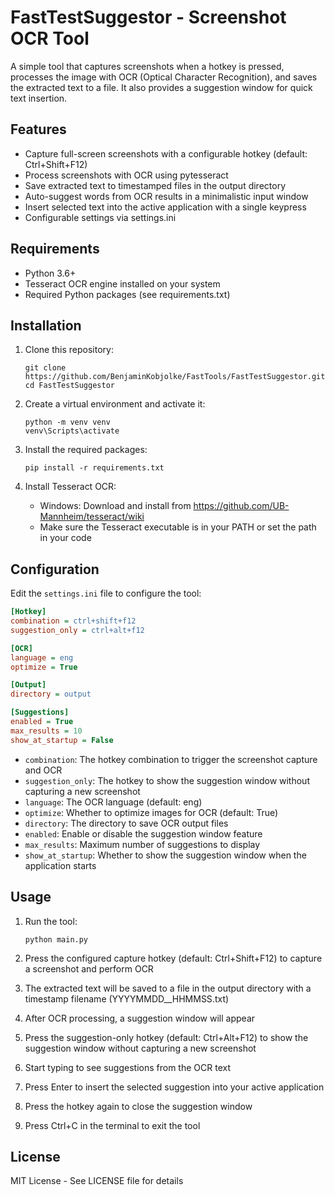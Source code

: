# FastTestSuggestor - Screenshot OCR Tool

A simple tool that captures screenshots when a hotkey is pressed, processes the image with OCR (Optical Character Recognition), and saves the extracted text to a file. It also provides a suggestion window for quick text insertion.

## Features

- Capture full-screen screenshots with a configurable hotkey (default: Ctrl+Shift+F12)
- Process screenshots with OCR using pytesseract
- Save extracted text to timestamped files in the output directory
- Auto-suggest words from OCR results in a minimalistic input window
- Insert selected text into the active application with a single keypress
- Configurable settings via settings.ini

## Requirements

- Python 3.6+
- Tesseract OCR engine installed on your system
- Required Python packages (see requirements.txt)

## Installation

1. Clone this repository:

   ```
   git clone https://github.com/BenjaminKobjolke/FastTools/FastTestSuggestor.git
   cd FastTestSuggestor
   ```

2. Create a virtual environment and activate it:

   ```
   python -m venv venv
   venv\Scripts\activate
   ```

3. Install the required packages:

   ```
   pip install -r requirements.txt
   ```

4. Install Tesseract OCR:
   - Windows: Download and install from https://github.com/UB-Mannheim/tesseract/wiki
   - Make sure the Tesseract executable is in your PATH or set the path in your code

## Configuration

Edit the `settings.ini` file to configure the tool:

```ini
[Hotkey]
combination = ctrl+shift+f12
suggestion_only = ctrl+alt+f12

[OCR]
language = eng
optimize = True

[Output]
directory = output

[Suggestions]
enabled = True
max_results = 10
show_at_startup = False
```

- `combination`: The hotkey combination to trigger the screenshot capture and OCR
- `suggestion_only`: The hotkey to show the suggestion window without capturing a new screenshot
- `language`: The OCR language (default: eng)
- `optimize`: Whether to optimize images for OCR (default: True)
- `directory`: The directory to save OCR output files
- `enabled`: Enable or disable the suggestion window feature
- `max_results`: Maximum number of suggestions to display
- `show_at_startup`: Whether to show the suggestion window when the application starts

## Usage

1. Run the tool:

   ```
   python main.py
   ```

2. Press the configured capture hotkey (default: Ctrl+Shift+F12) to capture a screenshot and perform OCR
3. The extracted text will be saved to a file in the output directory with a timestamp filename (YYYYMMDD\_\_HHMMSS.txt)
4. After OCR processing, a suggestion window will appear
5. Press the suggestion-only hotkey (default: Ctrl+Alt+F12) to show the suggestion window without capturing a new screenshot
6. Start typing to see suggestions from the OCR text
7. Press Enter to insert the selected suggestion into your active application
8. Press the hotkey again to close the suggestion window
9. Press Ctrl+C in the terminal to exit the tool

## License

MIT License - See LICENSE file for details
